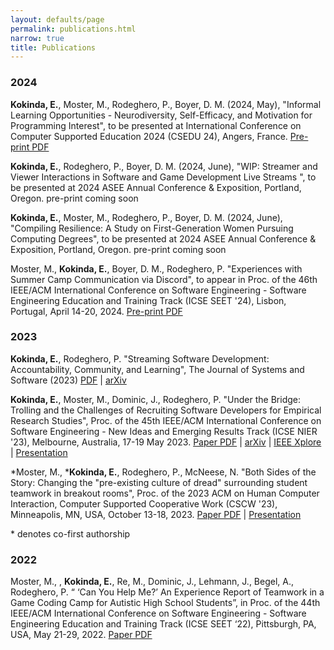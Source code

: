 ```yaml
---
layout: defaults/page
permalink: publications.html
narrow: true
title: Publications
---
```


### 2024
**Kokinda, E.**, Moster, M., Rodeghero, P., Boyer, D. M. (2024, May), "Informal Learning Opportunities - Neurodiversity, Self-Efficacy, and Motivation for Programming Interest", to be presented at  International Conference on Computer Supported Education 2024 (CSEDU 24), Angers, France. 
[Pre-print PDF](/theme/pdfs/CSEDU_24___Informal_Learning.pdf)

**Kokinda, E.**, Rodeghero, P., Boyer, D. M. (2024, June), "WIP: Streamer and Viewer Interactions in Software and Game Development Live Streams ", to be presented at 2024 ASEE Annual Conference & Exposition, Portland, Oregon. 
pre-print coming soon

**Kokinda, E.**, Moster, M., Rodeghero, P., Boyer, D. M. (2024, June), "Compiling Resilience: A Study on First-Generation Women Pursuing Computing Degrees", to be presented at 2024 ASEE Annual Conference & Exposition, Portland, Oregon. 
pre-print coming soon

Moster, M., **Kokinda, E.**, Boyer, D. M., Rodeghero, P. "Experiences with Summer Camp Communication via Discord", to appear in Proc. of the 46th IEEE/ACM International Conference on Software Engineering - Software Engineering Education and Training Track (ICSE SEET '24), Lisbon, Portugal, April 14-20, 2024. [Pre-print PDF](/theme/pdfs/2024_ICSE_SEET_DiscordExperienceReport.pdf)

### 2023
**Kokinda, E.**, Rodeghero, P. "Streaming Software Development: Accountability, Community, and Learning", The Journal of Systems and Software (2023) [PDF](/theme/pdfs/Streaming_JSS_2023.pdf) |
[arXiv](https://arxiv.org/abs/2302.00169)

**Kokinda, E.**, Moster, M., Dominic, J., Rodeghero, P. "Under the Bridge: Trolling and the Challenges of Recruiting Software Developers for Empirical Research Studies", Proc. of the 45th IEEE/ACM International Conference on Software Engineering - New Ideas and Emerging Results Track (ICSE NIER '23), Melbourne, Australia, 17-19 May 2023. [Paper PDF](/theme/pdfs/Under-bridge-ICSE2023-NEIR.pdf) | [arXiv](https://arxiv.org/abs/2302.00174) | [IEEE Xplore](https://ieeexplore.ieee.org/abstract/document/10173903) | [Presentation](ICSE_2023_NEIR_Online-Recruitment.pptx.pdf)


*Moster, M., ***Kokinda, E.**, Rodeghero, P., McNeese, N. "Both Sides of the Story: Changing the "pre-existing culture of dread" surrounding student teamwork in breakout rooms", Proc. of the 2023 ACM on Human Computer Interaction, Computer Supported Cooperative Work (CSCW '23), Minneapolis, MN, USA, October 13-18, 2023. [Paper PDF](2023_CSCW_BothSidesoftheStory.pdf) | [Presentation](2023_CSCW_BothSidesPresentation.pdf)

\* denotes co-first authorship


### 2022
Moster, M., , **Kokinda, E.**, Re, M., Dominic, J., Lehmann, J., Begel, A., Rodeghero, P. “ ‘Can You Help Me?’ An Experience Report of Teamwork in a Game Coding Camp for Autistic High School Students”, in Proc. of the 44th IEEE/ACM International Conference on Software Engineering - Software Engineering Education and Training Track (ICSE SEET ‘22), Pittsburgh, PA, USA, May 21-29, 2022.
[Paper PDF](/theme/pdfs/ICSE_SEET_2023.pdf)
